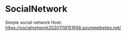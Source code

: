 # SocialNetwork

Simple social network
Host: https://socialnetwork20201118151658.azurewebsites.net/

